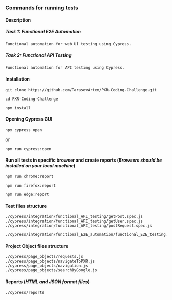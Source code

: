 ### Commands for running tests

#### Description

##### Task 1: Functional E2E Automation

    Functional automation for web UI testing using Cypress.


##### Task 2: Functional API Testing

    Functional automation for API testing using Cypress. 



#### Installation

    git clone https://github.com/TarasovArtem/PXR-Coding-Challenge.git

    cd PXR-Coding-Challenge

    npm install


#### Opening Cypress GUI

    npx cypress open 

or 

    npm run cypress:open


#### Run all tests in specific browser and create reports (***Browsers should be installed on your local machine***)

    npm run chrome:report

    npm run firefox:report

    npm run edge:report


#### Test files structure

    ./cypress/integration/functional_API_testing/getPost.spec.js
    ./cypress/integration/functional_API_testing/getUser.spec.js
    ./cypress/integration/functional_API_testing/postRequest.spec.js

    ./cypress/integration/functional_E2E_automation/functional_E2E_testing.spec.js


#### Project Object files structure

    ./cypress/page_objects/requests.js
    ./cypress/page_objects/navigateToPXR.js
    ./cypress/page_objects/navigation.js
    ./cypress/page_objects/searchByGoogle.js


#### Reports (***HTML and JSON format files***)

    ./cypress/reports


